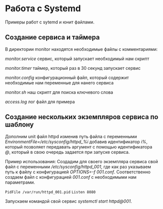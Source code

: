 # Работа с Systemd

Примеры работ с sytemd и юнит файлами.

## Создание сервиса и таймера

В директории monitor находятся необходимые файлы с комментариями:

*monitor.service* сервис, который запускает необходимый нам скрипт

*monitor.timer* таймер, который раз в 30 секунд запускает сервис

*monitor.config* конфигурационный файл, который содержит необходимые нам переменные для нанего сервиса

*monitor.sh* наш скрипт для поиска ключевого слова

*access.log* лог файл для примера

## Создание нескольких экземпляров сервиса по шаблону

Дополним unit файл httpd изменив путь файла с переменными *EnvironmentFile=/etc/sysconfig/httpd_%i* добавив идентификатор *i%*, который позволяет передавать аргумент с помощью идентификатора *@*, который в свою очередь задается при запуске сервиса. 

Пример использования: Создадим для своего экземпляра сервиса свой файл с переменными */etc/sysconfig/httpd_001*, где как раз указываем путь к файлу с конфигурацией *OPTIONS=-f 001.conf*. Соответственно создаем файл с конфигурацией *001.conf* с необходимыми нам параметрами.

``
PidFile /var/run/httpd_001.pid
``
``
Listen 8080
``

Запускаем командой свой сервис *systemctl start httpd@001*.